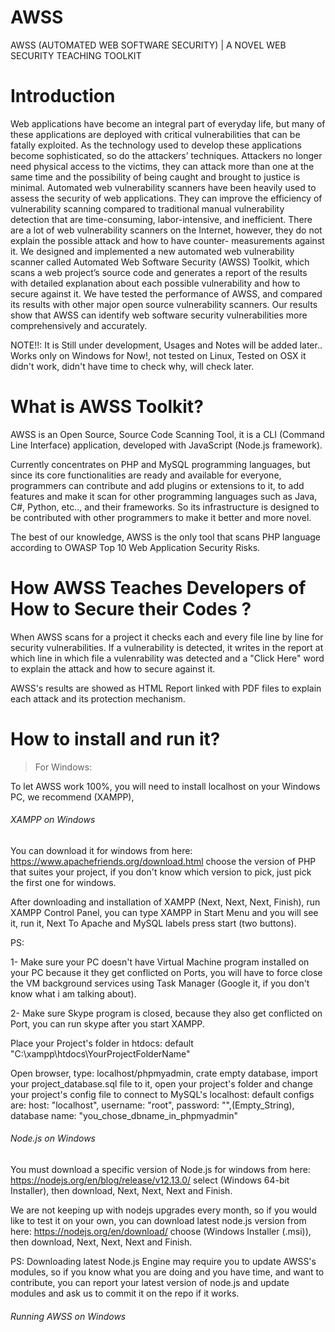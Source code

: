 # AWSS
AWSS (AUTOMATED WEB SOFTWARE SECURITY) | A NOVEL WEB SECURITY TEACHING TOOLKIT

# Introduction
Web applications have become an integral part of everyday life, but many of these applications are deployed with critical vulnerabilities that can be fatally exploited. As the technology used to develop these applications become sophisticated, so do the attackers’ techniques. Attackers no longer need physical access to the victims, they can attack more than one at the same time and the possibility of being caught and brought to justice is minimal.
Automated web vulnerability scanners have been heavily used to assess the security of web applications. They can improve the efficiency of vulnerability scanning compared to traditional manual vulnerability detection that are time-consuming, labor-intensive, and inefficient. There are a lot of web vulnerability scanners on the Internet, however, they do not explain the possible attack and how to have counter- measurements against it. 
We designed and implemented a new automated web vulnerability scanner called Automated Web Software Security (AWSS) Toolkit, which scans a web project’s source code and generates a report of the results with detailed explanation about each possible vulnerability and how to secure against it. We have tested the performance of AWSS, and compared its results with other major open source vulnerability scanners. Our results show that AWSS can identify web software security vulnerabilities more comprehensively and accurately.

NOTE!!: It is Still under development, Usages and Notes will be added later..
Works only on Windows for Now!, not tested on Linux, Tested on OSX it didn't work, didn't have time to check why, will check later.

# What is AWSS Toolkit?
AWSS is an Open Source, Source Code Scanning Tool, it is a CLI (Command Line Interface) application, developed with JavaScript (Node.js framework).

Currently concentrates on PHP and MySQL programming languages, but since its core functionalities are ready and available for everyone, programmers can contribute and add plugins or extensions to it, to add features and make it scan for other programming languages such as Java, C#, Python, etc.., and their frameworks. So its infrastructure is designed to be contributed with other programmers to make it better and more novel.

The best of our knowledge, AWSS is the only tool that scans PHP language according to OWASP Top 10 Web Application Security Risks.

# How AWSS Teaches Developers of How to Secure their Codes ?
When AWSS scans for a project it checks each and every file line by line for security vulnerabilities. If a vulnerability is detected, it writes in the report at which line in which file a vulenrability was detected and a "Click Here" word to explain the attack and how to secure against it.

AWSS's results are showed as HTML Report linked with PDF files to explain each attack and its protection mechanism.

# How to install and run it?
> For Windows:

To let AWSS work 100%, you will need to install localhost on your Windows PC, we recommend (XAMPP), 

###### XAMPP on Windows
You can download it for windows from here: https://www.apachefriends.org/download.html choose the version of PHP that suites your project, if you don't know which version to pick, just pick the first one for windows.

After downloading and installation of XAMPP (Next, Next, Next, Finish), run XAMPP Control Panel, you can type XAMPP in Start Menu and you will see it, run it, Next To Apache and MySQL labels press start (two buttons).

PS: 

1- Make sure your PC doesn't have Virtual Machine program installed on your PC because it they get conflicted on Ports, you will have to force close the VM background services using Task Manager (Google it, if you don't know what i am talking about).

2- Make sure Skype program is closed, because they also get conflicted on Port, you can run skype after you start XAMPP.

Place your Project's folder in htdocs: default "C:\xampp\htdocs\YourProjectFolderName\"

Open browser, type: localhost/phpmyadmin, crate empty database, import your project_database.sql file to it, open your project's folder and change your project's config file to connect to MySQL's localhost: default configs are: host: "localhost", username: "root", password: "",(Empty_String), database name: "you_chose_dbname_in_phpmyadmin"

###### Node.js on Windows

You must download a specific version of Node.js for windows from here: https://nodejs.org/en/blog/release/v12.13.0/ select (Windows 64-bit Installer), then download, Next, Next, Next and Finish.

We are not keeping up with nodejs upgrades every month, so if you would like to test it on your own, you can download latest node.js version from here: https://nodejs.org/en/download/ choose (Windows Installer (.msi)), then download, Next, Next, Next and Finish.

PS: Downloading latest Node.js Engine may require you to update AWSS's modules, so if you know what you are doing and you have time, and want to contribute, you can report your latest version of node.js and update modules and ask us to commit it on the repo if it works.

###### Running AWSS on Windows



